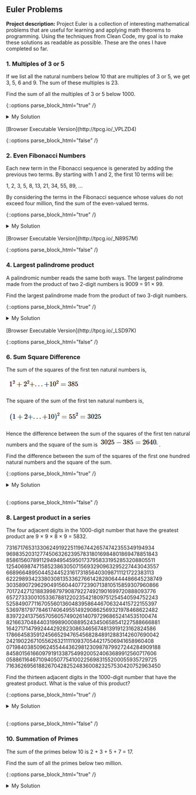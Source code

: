 ## Euler Problems

**Project description:** Project Euler is a collection of interesting mathematical problems that are useful for learning and applying math theorems to programming. Using the techniques from Clean Code, my goal is to make these solutions as readable as possible. These are the ones I have completed so far.

### 1. Multiples of 3 or 5

If we list all the natural numbers below 10 that are multiples of 3 or 5, we get 3, 5, 6 and 9. The sum of these multiples is 23.

Find the sum of all the multiples of 3 or 5 below 1000.

{::options parse_block_html="true" /}

<details><summary markdown="span">My Solution</summary>
```python
total = 0
for potential_multiple in range(1000):
  if(potential_multiple % 3 == 0 or potential_multiple % 5 == 0):
    total += potential_multiple
print(total)
```
</details>
<br/>
[Browser Executable Version](http://tpcg.io/_VPLZD4)

{::options parse_block_html="false" /}



### 2. Even Fibonacci Numbers

Each new term in the Fibonacci sequence is generated by adding the previous two terms. By starting with 1 and 2, the first 10 terms will be:

1, 2, 3, 5, 8, 13, 21, 34, 55, 89, ...

By considering the terms in the Fibonacci sequence whose values do not exceed four million, find the sum of the even-valued terms.

{::options parse_block_html="true" /}

<details><summary markdown="span">My Solution</summary>
```python
first_term = 1
second_term = 2
total = 2

while(first_term < 4e6 and second_term < 4e6):
  first_term += second_term
  if first_term % 2 == 0:
    total += first_term
  second_term += first_term
  if second_term % 2 == 0:
    total += second_term
print(total)
```
</details>
<br/>
[Browser Executable Version](http://tpcg.io/_0YXYWY)

{::options parse_block_html="false" /}

### 3. Largest Prime Factor

The prime factors of 13195 are 5, 7, 13 and 29.

What is the largest prime factor of the number 600851475143 ?

{::options parse_block_html="true" /}

<details><summary markdown="span">My Solution</summary>
```python
import math

def largest_prime_factor(factorable_number):
  prime_list = find_smaller_primes(factorable_number)
  for prime in reversed(prime_list):
    if factorable_number % prime == 0:
      return prime
  return "no prime factors."

def find_smaller_primes(upper_bound):
  primes = []
  while upper_bound % 2 == 0:
    primes.append(2)
    upper_bound //= 2

  divisor = 3
  while divisor * divisor <= upper_bound:
    if upper_bound % divisor == 0:
      primes.append(divisor)
      upper_bound //= divisor
    else:
      divisor += 2

  if upper_bound != 1: primes.append(upper_bound)
  return primes
  
print(largest_prime_factor(600851475143))
```
</details>
<br/>
[Browser Executable Version](http://tpcg.io/_N89S7M)

{::options parse_block_html="false" /}

### 4. Largest palindrome product

A palindromic number reads the same both ways. The largest palindrome made from the product of two 2-digit numbers is 9009 = 91 × 99.

Find the largest palindrome made from the product of two 3-digit numbers.

{::options parse_block_html="true" /}

<details><summary markdown="span">My Solution</summary>
```python
def largest_palindrome_product(number_of_digits):
  upper_bound = ""
  largest_palindrome = 0
  for each in range(0, number_of_digits):
    upper_bound += "9"
  upper_bound = int(upper_bound)
  while upper_bound ** 2 > largest_palindrome:
    for second_factor in reversed(range(1, upper_bound+1)):
      if is_palindrome(second_factor * upper_bound):
        largest_palindrome = max(largest_palindrome, second_factor * upper_bound)
        break
    upper_bound -= 1
  return largest_palindrome

def is_palindrome(potential_palindrome):
  letters = str(potential_palindrome)
  check_from_beginning = 0
  for check_from_end in reversed(letters):
    if check_from_end != letters[check_from_beginning]:
      return False
    check_from_beginning += 1
  return True

print(largest_palindrome_product(3))
```
</details>
<br/>
[Browser Executable Version](http://tpcg.io/_Q2GAZ7)

{::options parse_block_html="false" /}

### 5. Smallest Multiple

2520 is the smallest number that can be divided by each of the numbers from 1 to 10 without any remainder.

What is the smallest positive number that is evenly divisible by all of the numbers from 1 to 20?

{::options parse_block_html="true" /}

<details><summary markdown="span">My Solution</summary>
```python
def least_common_multiple(upper_bound):
  possible_factors_remaining = [each for each in range(2, upper_bound+1)]
  primes_and_powers = {}
  
  while possible_factors_remaining:
    prime_factor = possible_factors_remaining[0]
    primes_and_powers[prime_factor] = 1
    primes_and_powers = find_nonprime_factors(primes_and_powers, prime_factor, upper_bound)
    possible_factors_remaining = remove_multiples(possible_factors_remaining, prime_factor)
  
  total = 1
  for factor, exponent in primes_and_powers.items():
    total *= factor ** exponent
  return total

def find_nonprime_factors(primes_and_powers, prime_factor, upper_bound):
    power = 2
    while prime_factor ** power < upper_bound:
      primes_and_powers[prime_factor] = primes_and_powers.get(prime_factor) + 1
      power += 1
    return primes_and_powers
  
def remove_multiples(possible_factors_remaining, prime_factor):
    for multiple in possible_factors_remaining:
      if multiple % prime_factor == 0:
        possible_factors_remaining.remove(multiple)
    return possible_factors_remaining
  

print(least_common_multiple(20))
```
</details>
<br/>
[Browser Executable Version](http://tpcg.io/_LSD97K)

{::options parse_block_html="false" /}

### 6. Sum Square Difference

The sum of the squares of the first ten natural numbers is,

<img src="images/sum_square1.PNG?raw=true"/>

The square of the sum of the first ten natural numbers is,

<img src="images/sum_square2.PNG?raw=true"/>

Hence the difference between the sum of the squares of the first ten natural numbers and the square of the sum is
<img src="images/sum_square3.PNG?raw=true"/>.

Find the difference between the sum of the squares of the first one hundred natural numbers and the square of the sum.

{::options parse_block_html="true" /}

<details><summary markdown="span">My Solution</summary>
```python
def square_of_sum(upper_bound):
    sum_to_be_squared = 0
    for each in range(1, upper_bound+1):
        sum_to_be_squared += each
    return sum_to_be_squared ** 2
	
def sum_of_squares(upper_bound):
    sum_of_squares = 0
    for each in range(1, upper_bound+1):
        sum_of_squares += each ** 2
    return sum_of_squares

print(square_of_sum(100) - sum_of_squares(100))
```
</details>
<br/>
[Browser Executable Version](http://tpcg.io/_KIMC2B)

{::options parse_block_html="false" /}

### 7. 10001st Prime

By listing the first six prime numbers: 2, 3, 5, 7, 11, and 13, we can see that the 6th prime is 13.

What is the 10 001st prime number?

{::options parse_block_html="true" /}

<details><summary markdown="span">My Solution</summary>
```python
#This is an adaptation of problem 10, which also uses prime sieve. 
#I lost the file for my original problem 7 solution, and used this to find the answer.
#I will modify this again soon to find a particular number prime, since this method does not generalize well.
import math

def prime_sum(cap):
  is_prime = [True]*cap
  is_prime[0] = False
  is_prime[1] = False
  
  for i in range(2, int(math.sqrt(cap) +1)):
    index = i*2
    while index < cap:
      is_prime[index] = False
      index += i

  prime = []
  
  for i in range(cap):
    if is_prime[i] == True:
      prime.append(i)
      
  return prime[10000] #changing this line to find the 10001st prime.
  
print(prime_sum(2000000))
```
</details>
<br/>

{::options parse_block_html="false" /}

### 8. Largest product in a series

The four adjacent digits in the 1000-digit number that have the greatest product are 9 × 9 × 8 × 9 = 5832.

73167176531330624919225119674426574742355349194934
96983520312774506326239578318016984801869478851843
85861560789112949495459501737958331952853208805511
12540698747158523863050715693290963295227443043557
66896648950445244523161731856403098711121722383113
62229893423380308135336276614282806444486645238749
30358907296290491560440772390713810515859307960866
70172427121883998797908792274921901699720888093776
65727333001053367881220235421809751254540594752243
52584907711670556013604839586446706324415722155397
53697817977846174064955149290862569321978468622482
83972241375657056057490261407972968652414535100474
82166370484403199890008895243450658541227588666881
16427171479924442928230863465674813919123162824586
17866458359124566529476545682848912883142607690042
24219022671055626321111109370544217506941658960408
07198403850962455444362981230987879927244284909188
84580156166097919133875499200524063689912560717606
05886116467109405077541002256983155200055935729725
71636269561882670428252483600823257530420752963450

Find the thirteen adjacent digits in the 1000-digit number that have the greatest product. What is the value of this product?

{::options parse_block_html="true" /}

<details><summary markdown="span">My Solution</summary>
```python
#the four adjacent digits in *thousand digit number*
#with the highest product are 9989
#find the product for the 13 adjacent digits with the
#highest product

def product_finder(sequence, digits):
  if len(sequence) < digits: raise ValueError("Sequence is too short.")
  seq_list = [each for each in sequence if each != "\n"] 
  current_list = []
  product = 1
  for each in range(0, digits):
    current_list.append(seq_list.pop(0))
    #seq_list.remove(seq_list[0])
  product_list = current_list[:]
  for each in product_list:
    product *= int(each)
  while(seq_list):
    if seq_list[0] > current_list[0]:
      current_list.remove(current_list[0])
      current_list.append(seq_list.pop(0))
      cur_product = 1
      for each in current_list:
        cur_product *= int(each)
      if cur_product > product:
        product = cur_product
        product_list = current_list[:]
    else:
      current_list.remove(current_list[0])
      current_list.append(seq_list.pop(0))
    #seq_list.remove(seq_list[0])
  #print(product_list)
  return(product)
    
  
  

sequence = '''73167176531330624919225119674426574742355349194934
96983520312774506326239578318016984801869478851843
85861560789112949495459501737958331952853208805511
12540698747158523863050715693290963295227443043557
66896648950445244523161731856403098711121722383113
62229893423380308135336276614282806444486645238749
30358907296290491560440772390713810515859307960866
70172427121883998797908792274921901699720888093776
65727333001053367881220235421809751254540594752243
52584907711670556013604839586446706324415722155397
53697817977846174064955149290862569321978468622482
83972241375657056057490261407972968652414535100474
82166370484403199890008895243450658541227588666881
16427171479924442928230863465674813919123162824586
17866458359124566529476545682848912883142607690042
24219022671055626321111109370544217506941658960408
07198403850962455444362981230987879927244284909188
84580156166097919133875499200524063689912560717606
05886116467109405077541002256983155200055935729725
71636269561882670428252483600823257530420752963450'''

print(product_finder(sequence, 4))

'''
iterate through the list
create list with four members to store current
highest. Test product and replace if higher.
'''
```
</details>
<br/>

{::options parse_block_html="false" /}

### 9. Special Pythagorean Triplet

A Pythagorean triplet is a set of three natural numbers, a < b < c, for which,

a^2 + b^2 = c^2
For example, 32 + 42 = 9 + 16 = 25 = 52.

There exists exactly one Pythagorean triplet for which a + b + c = 1000.
Find the product abc.

{::options parse_block_html="true" /}

<details><summary markdown="span">My Solution</summary>
```python
# a **2 + b **2 = c **2. find a + b + c = 1000
#return the product of abc
import math

def p_trip_product(total):
  for m in reversed(range(1, int(math.sqrt(total))+1)):
    n = (total - 2*m**2) / (2*m)
    if (m > n) & (n > 0):
      if int(n) == float(n):
        if (m % 2 == 0) ^ (n % 2 == 0):
          a = m**2 - n**2
          b = 2*m*n
          c = m**2 + n**2
          print(str(a) + " " + str(b) + " " + str(c))
          return a*b*c
  return 0 #no triples found

print(p_trip_product(100))
'''
process of elimination seems like it would
get us there pretty fast
but is there a cool way?
Euclid's formula is the cool way
'''
```
</details>
<br/>

{::options parse_block_html="false" /}

### 10. Summation of Primes

The sum of the primes below 10 is 2 + 3 + 5 + 7 = 17.

Find the sum of all the primes below two million.

{::options parse_block_html="true" /}

<details><summary markdown="span">My Solution</summary>
```python
#the sum of prime numbers under 10 is 17
#return sum of primes under 2e6

import math

def prime_sum(cap):
  is_prime = [True]*cap
  is_prime[0] = False
  is_prime[1] = False
  
  for i in range(2, int(math.sqrt(cap) +1)):
    index = i*2
    while index < cap:
      is_prime[index] = False
      index += i

  prime = []
  
  for i in range(cap):
    if is_prime[i] == True:
      prime.append(i)
      
  return sum(prime)
  
print(prime_sum(2000000))

'''
prime sieve??
okay it ended up being prime sieve but I needed
to use a long boolean list instead of removing
from a list of numbers since it's faster to just
set a location to false than to use remove,
which looks for a value and may not even find it.
'''
```
</details>
<br/>

{::options parse_block_html="false" /}

For more details see [GitHub Flavored Markdown](https://guides.github.com/features/mastering-markdown/).
